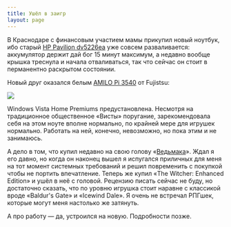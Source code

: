 ```yaml
---
title: Ушёл в заигр
layout: page 
---
```

В Краснодаре с финансовым участием мамы прикупил новый ноутбук, ибо старый [HP Pavilion dv5226ea](http://h10025.www1.hp.com/ewfrf/wc/product?lc=ru&dlc=ru&cc=ru&lang=ru&product=3216182&) уже совсем разваливается: аккумулятор держит дай бог 15 минут максимум, а недавно вообще крышка треснула и начала отваливаться, так что сейчас он стоит в перманентно раскрытом состоянии.

Новый друг оказался белым [AMILO Pi 3540](http://uk.ts.fujitsu.com/home/products/notebooks/amilo_pi_3540.html) от Fujistsu:

[![](http://uk.ts.fujitsu.com/Resources/103/1656298899.jpg)](http://uk.ts.fujitsu.com/home/products/notebooks/amilo_pi_3540.html)

  
Windows Vista Home Premiums предустановлена. Несмотря на традиционное общественное «Висты» поругание, зарекомендовала себя на этом ноуте вполне нормально, по крайней мере для игрушек нормально. Работать на ней, конечно, невозможно, но пока этим и не занимаюсь.

А дело в том, что купил недавно на свою голову «[Ведьмака](http://www.thewitcher.com/)». Ждал я его давно, но когда он наконец вышел я испугался приличных для меня на тот момент системных требований и решил повременить с покупкой чтобы не портить впечатление. Теперь же купил «The Witcher: Enhanced Edition» и ушёл в неё с головой. Рецензию писать сейчас не буду, но достаточно сказать, что по уровню игрушка стоит наравне с классикой вроде «Baldur's Gate» и «Icewind Dale». Я очень не встречал РПГшек, которые могут меня настолько же затянуть.

А про работу — да, устроился на новую. Подробности позже.
